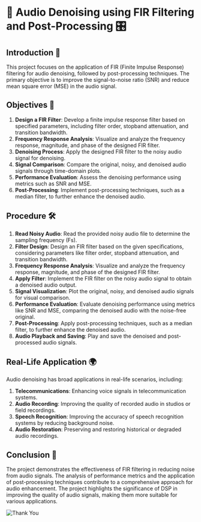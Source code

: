 # 🎵 Audio Denoising using FIR Filtering and Post-Processing 🎛️

## Introduction 📜
This project focuses on the application of FIR (Finite Impulse Response) filtering for audio denoising, followed by post-processing techniques. The primary objective is to improve the signal-to-noise ratio (SNR) and reduce mean square error (MSE) in the audio signal.

## Objectives 🎯
1. **Design a FIR Filter**: Develop a finite impulse response filter based on specified parameters, including filter order, stopband attenuation, and transition bandwidth.
2. **Frequency Response Analysis**: Visualize and analyze the frequency response, magnitude, and phase of the designed FIR filter.
3. **Denoising Process**: Apply the designed FIR filter to the noisy audio signal for denoising.
4. **Signal Comparison**: Compare the original, noisy, and denoised audio signals through time-domain plots.
5. **Performance Evaluation**: Assess the denoising performance using metrics such as SNR and MSE.
6. **Post-Processing**: Implement post-processing techniques, such as a median filter, to further enhance the denoised audio.

## Procedure 🛠️
1. **Read Noisy Audio**: Read the provided noisy audio file to determine the sampling frequency (Fs).
2. **Filter Design**: Design an FIR filter based on the given specifications, considering parameters like filter order, stopband attenuation, and transition bandwidth.
3. **Frequency Response Analysis**: Visualize and analyze the frequency response, magnitude, and phase of the designed FIR filter.
4. **Apply Filter**: Implement the FIR filter on the noisy audio signal to obtain a denoised audio output.
5. **Signal Visualization**: Plot the original, noisy, and denoised audio signals for visual comparison.
6. **Performance Evaluation**: Evaluate denoising performance using metrics like SNR and MSE, comparing the denoised audio with the noise-free original.
7. **Post-Processing**: Apply post-processing techniques, such as a median filter, to further enhance the denoised audio.
8. **Audio Playback and Saving**: Play and save the denoised and post-processed audio signals.


## Real-Life Application 🌍
Audio denoising has broad applications in real-life scenarios, including:

1. **Telecommunications**: Enhancing voice signals in telecommunication systems.
2. **Audio Recording**: Improving the quality of recorded audio in studios or field recordings.
3. **Speech Recognition**: Improving the accuracy of speech recognition systems by reducing background noise.
4. **Audio Restoration**: Preserving and restoring historical or degraded audio recordings.

## Conclusion 🏁
The project demonstrates the effectiveness of FIR filtering in reducing noise from audio signals. The analysis of performance metrics and the application of post-processing techniques contribute to a comprehensive approach for audio enhancement. The project highlights the significance of DSP in improving the quality of audio signals, making them more suitable for various applications.

![Thank You](https://img.shields.io/badge/Thank%20You!-blue?style=flat-square&logo=smile)
